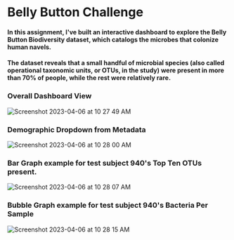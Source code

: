 # Belly Button Challenge
#### In this assignment, I've built an interactive dashboard to explore the Belly Button Biodiversity dataset, which catalogs the microbes that colonize human navels.

#### The dataset reveals that a small handful of microbial species (also called operational taxonomic units, or OTUs, in the study) were present in more than 70% of people, while the rest were relatively rare.


### Overall Dashboard View
![Screenshot 2023-04-06 at 10 27 49 AM](https://user-images.githubusercontent.com/96922295/230427459-3862f65d-ab04-4ae4-9ae5-6b4b38fe5837.png)

### Demographic Dropdown from Metadata
![Screenshot 2023-04-06 at 10 28 00 AM](https://user-images.githubusercontent.com/96922295/230428105-55082bfd-f562-4d5d-903a-66ad5bbf835b.png)

### Bar Graph example for test subject 940's Top Ten OTUs present.
![Screenshot 2023-04-06 at 10 28 07 AM](https://user-images.githubusercontent.com/96922295/230428417-17b05e7b-e68c-409e-aacd-4a805141f324.png)

### Bubble Graph example for test subject 940's Bacteria Per Sample
![Screenshot 2023-04-06 at 10 28 15 AM](https://user-images.githubusercontent.com/96922295/230428468-4265ef84-ae9e-45ba-8749-381c7827badf.png)
